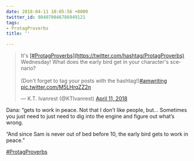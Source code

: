 ```yaml
---
date: 2018-04-11 10:05:56 +0000
twitter_id: 984070046786949121
tags:
- ProtagProverbs
title: ''

---
```

<blockquote class="twitter-tweet"><p lang="en" dir="ltr">It&#39;s <a href="https://twitter.com/hashtag/ProtagProverbs?src=hash&amp;ref_src=twsrc%5Etfw">[#ProtagProverbs](https://twitter.com/hashtag/ProtagProverbs)</a> Wednesday! What does the early bird get in your character&#39;s scenario?<br><br>(Don&#39;t forget to tag your posts with the hashtag!)<a href="https://twitter.com/hashtag/amwriting?src=hash&amp;ref_src=twsrc%5Etfw">#amwriting</a> <a href="https://t.co/M5LHrqZZ2n">pic.twitter.com/M5LHrqZZ2n</a></p>&mdash; K.T. Ivanrest (@KTIvanrest) <a href="https://twitter.com/KTIvanrest/status/984049450447462401?ref_src=twsrc%5Etfw">April 11, 2018</a></blockquote>
<script async src="https://platform.twitter.com/widgets.js" charset="utf-8"></script>

Dana: “gets to work in peace. Not that I don’t like people, but… Sometimes you just need to just need to dig into the engine and figure out what’s wrong.

“And since Sam is never out of bed before 10, the early bird gets to work in peace.”

[#ProtagProverbs](https://twitter.com/hashtag/ProtagProverbs)
